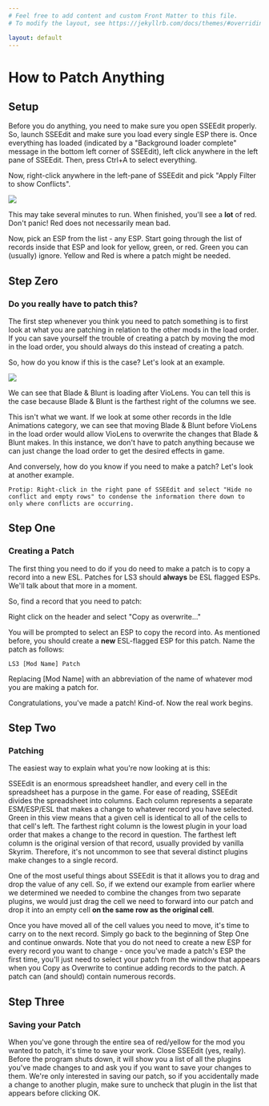 ```yaml
---
# Feel free to add content and custom Front Matter to this file.
# To modify the layout, see https://jekyllrb.com/docs/themes/#overriding-theme-defaults

layout: default
---
```


# How to Patch Anything

## Setup

Before you do anything, you need to make sure you open SSEEdit properly. So, launch SSEEdit and make sure you load every single ESP there is. Once everything has loaded (indicated by a "Background loader complete" message in the bottom left corner of SSEEdit), left click anywhere in the left pane of SSEEdit. Then, press Ctrl+A to select everything.

Now, right-click anywhere in the left-pane of SSEEdit and pick "Apply Filter to show Conflicts".

![](https://i.imgur.com/ro4SE3L.png)

This may take several minutes to run. When finished, you'll see a **lot** of red. Don't panic! Red does not necessarily mean bad.

Now, pick an ESP from the list - any ESP. Start going through the list of records inside that ESP and look for yellow, green, or red. Green you can (usually) ignore. Yellow and Red is where a patch might be needed.

## Step Zero
### Do you really have to patch this?

The first step whenever you think you need to patch something is to first look at what you are patching in relation to the other mods in the load order. If you can save yourself the trouble of creating a patch by moving the mod in the load order, you should always do this instead of creating a patch.

So, how do you know if this is the case? Let's look at an example.

![](https://i.imgur.com/3Hxmc8n.png)

We can see that Blade & Blunt is loading after VioLens. You can tell this is the case because Blade & Blunt is the farthest right of the columns we see.

This isn't what we want. If we look at some other records in the Idle Animations category, we can see that moving Blade & Blunt before VioLens in the load order would allow VioLens to overwrite the changes that Blade & Blunt makes. In this instance, we don't have to patch anything because we can just change the load order to get the desired effects in game.

And conversely, how do you know if you need to make a patch? Let's look at another example.

` Protip: Right-click in the right pane of SSEEdit and select "Hide no conflict and empty rows" to condense the information there down to only where conflicts are occurring. `

## Step One
### Creating a Patch

The first thing you need to do if you do need to make a patch is to copy a record into a new ESL. Patches for LS3 should **always** be ESL flagged ESPs. We'll talk about that more in a moment.

So, find a record that you need to patch:

Right click on the header and select "Copy as overwrite..."

You will be prompted to select an ESP to copy the record into. As mentioned before, you should create a **new** ESL-flagged ESP for this patch. Name the patch as follows:

```
LS3 [Mod Name] Patch
```

Replacing [Mod Name] with an abbreviation of the name of whatever mod you are making a patch for.

Congratulations, you've made a patch! Kind-of. Now the real work begins.

## Step Two
### Patching

The easiest way to explain what you're now looking at is this:

SSEEdit is an enormous spreadsheet handler, and every cell in the spreadsheet has a purpose in the game. For ease of reading, SSEEdit divides the spreadsheet into columns. Each column represents a separate ESM/ESP/ESL that makes a change to whatever record you have selected. Green in this view means that a given cell is identical to all of the cells to that cell's left. The farthest right column is the lowest plugin in your load order that makes a change to the record in question. The farthest left column is the original version of that record, usually provided by vanilla Skyrim. Therefore, it's not uncommon to see that several distinct plugins make changes to a single record.

One of the most useful things about SSEEdit is that it allows you to drag and drop the value of any cell. So, if we extend our example from earlier where we determined we needed to combine the changes from two separate plugins, we would just drag the cell we need to forward into our patch and drop it into an empty cell **on the same row as the original cell**.

Once you have moved all of the cell values you need to move, it's time to carry on to the next record. Simply go back to the beginning of Step One and continue onwards. Note that you do not need to create a new ESP for every record you want to change - once you've made a patch's ESP the first time, you'll just need to select your patch from the window that appears when you Copy as Overwrite to continue adding records to the patch. A patch can (and should) contain numerous records.

## Step Three
### Saving your Patch

When you've gone through the entire sea of red/yellow for the mod you wanted to patch, it's time to save your work. Close SSEEdit (yes, really). Before the program shuts down, it will show you a list of all the plugins you've made changes to and ask you if you want to save your changes to them. We're only interested in saving our patch, so if you accidentally made a change to another plugin, make sure to uncheck that plugin in the list that appears before clicking OK.